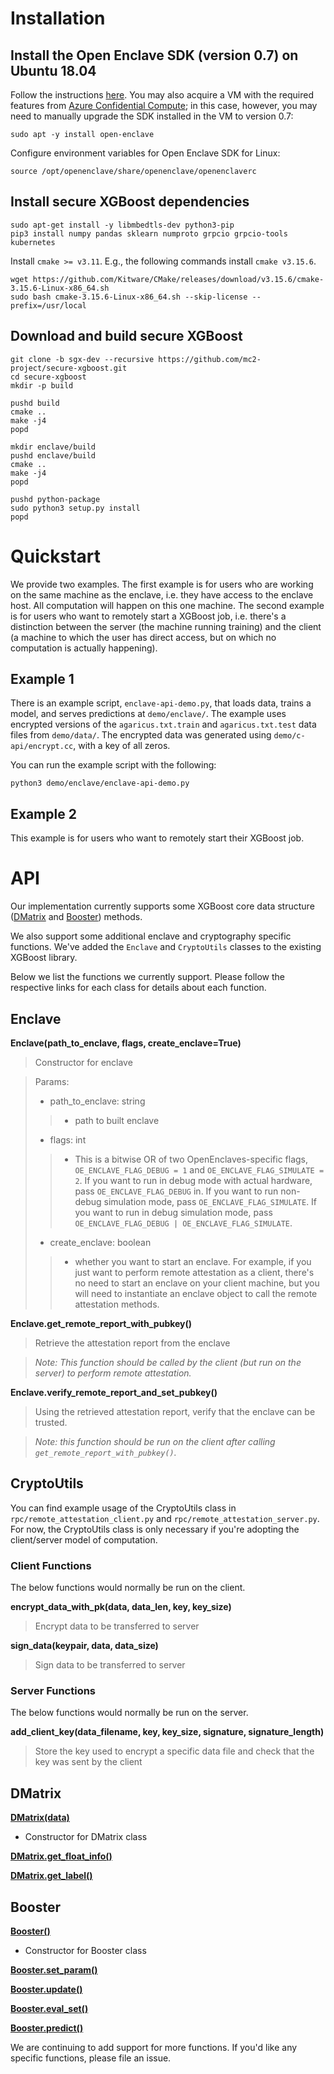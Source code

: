 
# Installation

## Install the Open Enclave SDK (version 0.7) on Ubuntu 18.04
Follow the instructions [here](https://github.com/openenclave/openenclave/blob/master/docs/GettingStartedDocs/install_oe_sdk-Ubuntu_18.04.md).
You may also acquire a VM with the required features from [Azure Confidential Compute](https://azure.microsoft.com/en-us/solutions/confidential-compute/); in this case, however, you may need to manually upgrade the SDK installed in the VM to version 0.7:
```
sudo apt -y install open-enclave
```

Configure environment variables for Open Enclave SDK for Linux:
```
source /opt/openenclave/share/openenclave/openenclaverc
```

## Install secure XGBoost dependencies
```
sudo apt-get install -y libmbedtls-dev python3-pip
pip3 install numpy pandas sklearn numproto grpcio grpcio-tools kubernetes
```
Install ```cmake >= v3.11```. E.g., the following commands install ```cmake v3.15.6```.
```
wget https://github.com/Kitware/CMake/releases/download/v3.15.6/cmake-3.15.6-Linux-x86_64.sh
sudo bash cmake-3.15.6-Linux-x86_64.sh --skip-license --prefix=/usr/local
```

## Download and build secure XGBoost
```
git clone -b sgx-dev --recursive https://github.com/mc2-project/secure-xgboost.git
cd secure-xgboost
mkdir -p build

pushd build
cmake ..
make -j4
popd

mkdir enclave/build
pushd enclave/build
cmake ..
make -j4
popd

pushd python-package
sudo python3 setup.py install
popd
```

# Quickstart
We provide two examples. The first example is for users who are working on the same machine as the enclave, i.e. they have access to the enclave host. All computation will happen on this one machine. The second example is for users who want to remotely start a XGBoost job, i.e. there's a distinction between the server (the machine running training) and the client (a machine to which the user has direct access, but on which no computation is actually happening).

## Example 1
There is an example script, `enclave-api-demo.py`, that loads data, trains a model, and serves predictions at `demo/enclave/`. The example uses encrypted versions of the `agaricus.txt.train` and `agaricus.txt.test` data files from `demo/data/`. The encrypted data was generated using `demo/c-api/encrypt.cc`, with a key of all zeros.

You can run the example script with the following:
```
python3 demo/enclave/enclave-api-demo.py
```
## Example 2
This example is for users who want to remotely start their XGBoost job. 
<TODO>

# API
Our implementation currently supports some XGBoost core data structure ([DMatrix](https://xgboost.readthedocs.io/en/latest/python/python_api.html#xgboost.DMatrix) and [Booster](https://xgboost.readthedocs.io/en/latest/python/python_api.html#xgboost.Booster)) methods.

We also support some additional enclave and cryptography specific functions. We've added the `Enclave` and `CryptoUtils` classes to the existing XGBoost library.

Below we list the functions we currently support. Please follow the respective links for each class for details about each function.

## Enclave
**Enclave(path_to_enclave, flags, create_enclave=True)**

> Constructor for enclave

> Params:
> * path_to_enclave: string
>> * path to built enclave
> * flags: int
>> * This is a bitwise OR of two OpenEnclaves-specific flags, `OE_ENCLAVE_FLAG_DEBUG = 1` and `OE_ENCLAVE_FLAG_SIMULATE = 2`. If you want to run in debug mode with actual hardware, pass `OE_ENCLAVE_FLAG_DEBUG` in. If you want to run non-debug simulation mode, pass `OE_ENCLAVE_FLAG_SIMULATE`. If you want to run in debug simulation mode, pass `OE_ENCLAVE_FLAG_DEBUG | OE_ENCLAVE_FLAG_SIMULATE`.
> * create_enclave: boolean
>> * whether you want to start an enclave. For example, if you just want to perform remote attestation as a client, there's no need to start an enclave on your client machine, but you will need to instantiate an enclave object to call the remote attestation methods.
  
 **Enclave.get_remote_report_with_pubkey()** 
 
> Retrieve the attestation report from the enclave
 
> *Note: This function should be called by the client (but run on the server) to perform remote attestation.*
 
 **Enclave.verify_remote_report_and_set_pubkey()** 
 
> Using the retrieved attestation report, verify that the enclave can be trusted.
 
> *Note: this function should be run on the client after calling `get_remote_report_with_pubkey()`.* 


## CryptoUtils
You can find example usage of the CryptoUtils class in `rpc/remote_attestation_client.py` and `rpc/remote_attestation_server.py`. For now, the CryptoUtils class is only necessary if you're adopting the client/server model of computation.

### Client Functions
The below functions would normally be run on the client.

**encrypt_data_with_pk(data, data_len, key, key_size)**

> Encrypt data to be transferred to server

**sign_data(keypair, data, data_size)**

> Sign data to be transferred to server
  
### Server Functions
The below functions would normally be run on the server.

**add_client_key(data_filename, key, key_size, signature, signature_length)**

> Store the key used to encrypt a specific data file and check that the key was sent by the client

## DMatrix
[**DMatrix(data)**](https://xgboost.readthedocs.io/en/latest/python/python_api.html#xgboost.DMatrix)
* Constructor for DMatrix class

[**DMatrix.get_float_info()**](https://xgboost.readthedocs.io/en/latest/python/python_api.html#xgboost.DMatrix.get_float_info)

[**DMatrix.get_label()**](https://xgboost.readthedocs.io/en/latest/python/python_api.html#xgboost.DMatrix.get_label)

## Booster
[**Booster()**](https://xgboost.readthedocs.io/en/latest/python/python_api.html#xgboost.Booster)
* Constructor for Booster class

[**Booster.set_param()**](https://xgboost.readthedocs.io/en/latest/python/python_api.html#xgboost.Booster.set_param)

[**Booster.update()**](https://xgboost.readthedocs.io/en/latest/python/python_api.html#xgboost.Booster.update)

[**Booster.eval_set()**](https://xgboost.readthedocs.io/en/latest/python/python_api.html#xgboost.Booster.eval_set)

[**Booster.predict()**](https://xgboost.readthedocs.io/en/latest/python/python_api.html#xgboost.Booster.predict)

We are continuing to add support for more functions. If you'd like any specific functions, please file an issue. 
